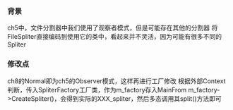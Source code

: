 ### 背景
ch5中，文件分割器中我们使用了观察者模式，但是可能存在其他的分割器
将FileSpliter直接编码到使用它的类中，看起来并不灵活，因为可能有很多不同的Spliter

### 修改点
ch8的Normal即为ch5的Observer模式，这样再进行工厂修改
根据外部Context判断，传入SpliterFactory工厂类，作为m_factory存入MainFrom
m_factory->CreateSpliter()，会得到实际的XXX_spliter，然后多态调用其split()方法即可


